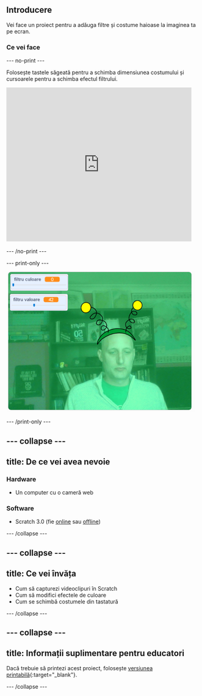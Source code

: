## Introducere

Vei face un proiect pentru a adăuga filtre și costume haioase la imaginea ta pe ecran.

### Ce vei face

--- no-print ---

Folosește tastele săgeată pentru a schimba dimensiunea costumului și cursoarele pentru a schimba efectul filtrului. 

<iframe src="https://scratch.mit.edu/projects/384707698/embed" allowtransparency="true" width="485" height="402" frameborder="0" scrolling="no" allowfullscreen mark="crwd-mark"></iframe>

--- /no-print ---

--- print-only ---

![Proiect complet](images/final.png)

--- /print-only ---

--- collapse ---
---
title: De ce vei avea nevoie
---

### Hardware

+ Un computer cu o cameră web

### Software

+ Scratch 3.0 (fie [online](http://rpf.io/scratchon) sau [offline](http://rpf.io/scratchoff))

--- /collapse ---

--- collapse ---
---
title: Ce vei învăța
---

- Cum să capturezi videoclipuri în Scratch
- Cum să modifici efectele de culoare
- Cum se schimbă costumele din tastatură

--- /collapse ---

--- collapse ---
---
title: Informații suplimentare pentru educatori
---

Dacă trebuie să printezi acest proiect, folosește [versiunea printabilă](https://projects.raspberrypi.org/ro-RO/projects/scratchchat-filters/print){:target="_blank"}.

--- /collapse ---
